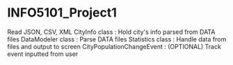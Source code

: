 # INFO5101_Project1
Read JSON, CSV, XML 
CityInfo class 				: Hold city's info parsed from DATA files
DataModeler class			: Parse DATA files
Statistics class 			: Handle data from files and output to screen
CityPopulationChangeEvent 	: (OPTIONAL) Track event inputted from user
